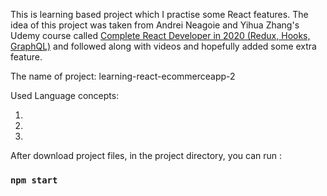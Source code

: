 This is learning based project which I practise some React features. The idea of this project was taken from Andrei Neagoie and Yihua Zhang's  Udemy course called [ Complete React Developer in 2020 (Redux, Hooks, GraphQL)](https://www.udemy.com/course/complete-react-developer-zero-to-mastery/) and followed along with videos and hopefully added some extra feature.

The name of project: learning-react-ecommerceapp-2

Used Language concepts:

1. 
2. 
3. 


After download project files, in the project directory, you can run :

### `npm start`
